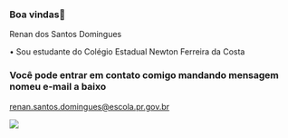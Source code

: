 ### Boa vindas👋

  Renan dos Santos Domingues

   • Sou estudante do Colégio Estadual Newton Ferreira da Costa

### Você pode entrar em contato comigo mandando mensagem nomeu e-mail a baixo
  
  renan.santos.domingues@escola.pr.gov.br
  
  ![](https://media.tenor.com/Nwosi7M_rpYAAAAM/afham-a-train.gif)
